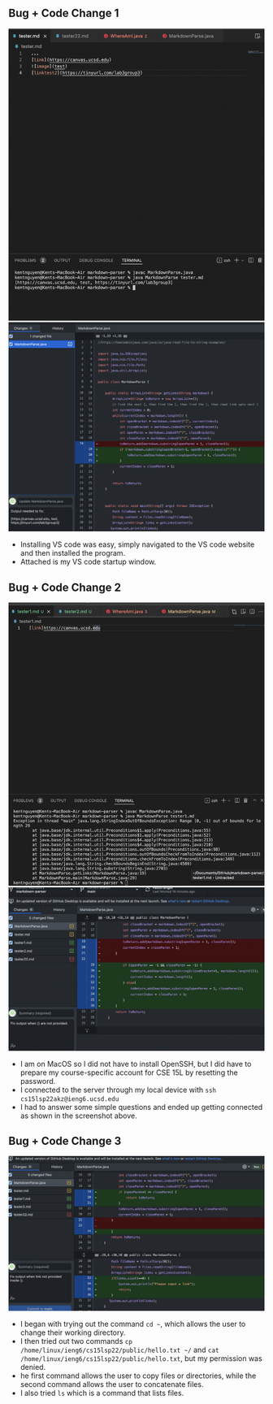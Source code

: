 
## Bug + Code Change 1
![Bug1](Fail1.png)
![Fix](Fix1.png)
- Installing VS code was easy, simply navigated to the VS code website and then installed the program.
- Attached is my VS code startup window.

## Bug + Code Change 2
![Bug2](Fail2.png)
![Fix2](Fix2.png)
- I am on MacOS so I did not have to install OpenSSH, but I did have to prepare my course-specific account for CSE 15L by resetting the password.
- I connected to the server through my local device with `ssh cs15lsp22akz@ieng6.ucsd.edu`
- I had to answer some simple questions and ended up getting connected as shown in the screenshot above.

## Bug + Code Change 3
![Fix3](Fixx3.png)
- I began with trying out the command `cd ~`, which allows the user to change their working directory.
- I then tried out two commands `cp /home/linux/ieng6/cs15lsp22/public/hello.txt ~/` and `cat /home/linux/ieng6/cs15lsp22/public/hello.txt`, but my permission was denied.
- he first command allows the user to copy files or directories, while the second command allows the user to concatenate files.
- I also tried `ls` which is a command that lists files.
